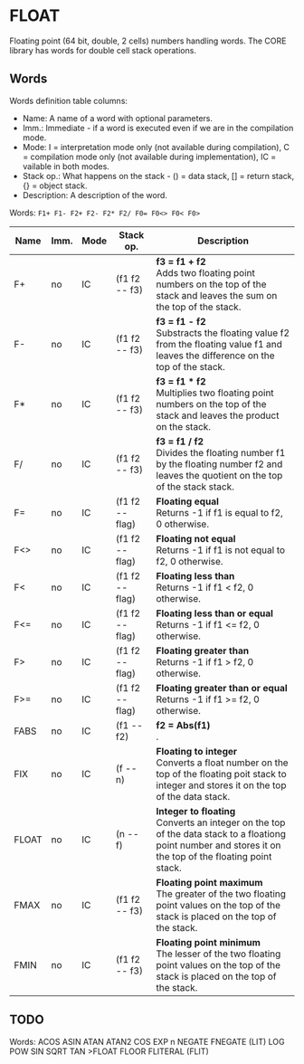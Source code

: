 ﻿# FLOAT

Floating point (64 bit, double, 2 cells) numbers handling words. The CORE library has words for double cell stack operations.

## Words

Words definition table columns:

- Name: A name of a word with optional parameters.
- Imm.: Immediate - if a word is executed even if we are in the compilation mode.
- Mode: I = interpretation mode only (not available during compilation), C = compilation mode only
  (not available during implementation), IC = vailable in both modes.
- Stack op.: What happens on the stack - () = data stack, [] = return stack, \{} = object stack.
- Description: A description of the word.

Words: `F1+ F1- F2+ F2- F2* F2/ F0= F0<> F0< F0>`

| Name  | Imm. | Mode | Stack op. | Description |
| ---   | ---  | ---  | ---       | --- |
| F+    | no   | IC   | (f1 f2 -- f3) | **f3 = f1 + f2**<br>Adds two floating point numbers on the top of the stack and leaves the sum on the top of the stack. |
| F-    | no   | IC   | (f1 f2 -- f3) | **f3 = f1 - f2**<br>Substracts the floating value f2 from the floating value f1 and leaves the difference on the top of the stack. |
| F*    | no   | IC   | (f1 f2 -- f3) | **f3 = f1 * f2**<br>Multiplies two floating point numbers on the top of the stack and leaves the product on the stack. |
| F/    | no   | IC   | (f1 f2 -- f3) | **f3 = f1 / f2**<br>Divides the floating number f1 by the floating number f2 and leaves the quotient on the top of the stack stack. |
| F=    | no   | IC   | (f1 f2 -- flag) | **Floating equal**<br>Returns -1 if f1 is equal to f2, 0 otherwise. |
| F<>   | no   | IC   | (f1 f2 -- flag) | **Floating not equal**<br>Returns -1 if f1 is not equal to f2, 0 otherwise. |
| F<    | no   | IC   | (f1 f2 -- flag) | **Floating less than**<br>Returns -1 if f1 < f2, 0 otherwise. |
| F<=   | no   | IC   | (f1 f2 -- flag) | **Floating less than or equal**<br>Returns -1 if f1 <= f2, 0 otherwise. |
| F>    | no   | IC   | (f1 f2 -- flag) | **Floating greater than**<br>Returns -1 if f1 > f2, 0 otherwise. |
| F>=   | no   | IC   | (f1 f2 -- flag) | **Floating greater than or equal**<br>Returns -1 if f1 >= f2, 0 otherwise. |
| FABS  | no   | IC   | (f1 -- f2) | **f2 = Abs(f1)**<br>. |
| FIX   | no   | IC   | (f -- n) | **Floating to integer**<br>Converts a float number on the top of the floating poit stack to integer and stores it on the top of the data stack. |
| FLOAT | no   | IC   | (n -- f) | **Integer to floating**<br>Converts an integer on the top of the data stack to a floationg point number and stores it on the top of the floating point stack. |
| FMAX  | no   | IC   | (f1 f2 -- f3) | **Floating point maximum**<br>The greater of the two floating point values on the top of the stack is placed on the top of the stack. |
| FMIN  | no   | IC   | (f1 f2 -- f3) | **Floating point minimum**<br>The lesser of the two floating point values on the top of the stack is placed on the top of the stack. |

## TODO

Words: ACOS ASIN ATAN ATAN2 COS EXP n NEGATE FNEGATE (LIT) LOG POW SIN SQRT TAN \>FLOAT FLOOR FLITERAL (FLIT)
